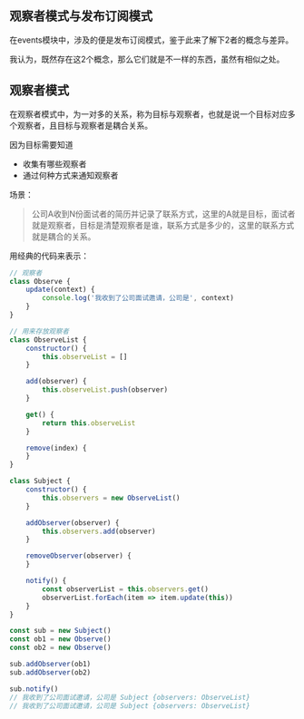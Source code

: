 ## 观察者模式与发布订阅模式

在events模块中，涉及的便是发布订阅模式，鉴于此来了解下2者的概念与差异。

我认为，既然存在这2个概念，那么它们就是不一样的东西，虽然有相似之处。

## 观察者模式

在观察者模式中，为一对多的关系，称为目标与观察者，也就是说一个目标对应多个观察者，且目标与观察者是耦合关系。

因为目标需要知道
- 收集有哪些观察者
- 通过何种方式来通知观察者

场景：

> 公司A收到N份面试者的简历并记录了联系方式，这里的A就是目标，面试者就是观察者，目标是清楚观察者是谁，联系方式是多少的，这里的联系方式就是耦合的关系。

用经典的代码来表示：

```js
// 观察者
class Observe {
    update(context) {
        console.log('我收到了公司面试邀请，公司是', context)
    }
}

// 用来存放观察者
class ObserveList {
    constructor() {
        this.observeList = []
    }

    add(observer) {
        this.observeList.push(observer)
    }

    get() {
        return this.observeList
    }

    remove(index) {
    }
}

class Subject {
    constructor() {
        this.observers = new ObserveList()
    }

    addObserver(observer) {
        this.observers.add(observer)
    }

    removeObserver(observer) {
    }

    notify() {
        const observerList = this.observers.get()
        observerList.forEach(item => item.update(this))
    }
}

const sub = new Subject()
const ob1 = new Observe()
const ob2 = new Observe()

sub.addObserver(ob1)
sub.addObserver(ob2)

sub.notify()
// 我收到了公司面试邀请，公司是 Subject {observers: ObserveList}
// 我收到了公司面试邀请，公司是 Subject {observers: ObserveList}
```
